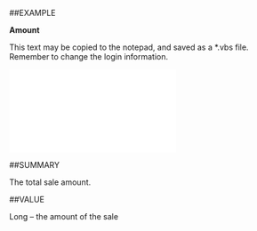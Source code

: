 
##EXAMPLE

**Amount**

This text may be copied to the notepad, and saved as a *.vbs file. Remember to change the login information.

![](..\..\Examples\vbs\SOSale.Amount.vbs.txt)


##SUMMARY

The total sale amount.


##VALUE

Long – the amount of the sale

